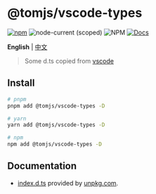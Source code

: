 # @tomjs/vscode-types

[![npm](https://img.shields.io/npm/v/@tomjs/vscode-types)](https://www.npmjs.com/package/@tomjs/vscode-types) ![node-current (scoped)](https://img.shields.io/node/v/@tomjs/vscode-types) ![NPM](https://img.shields.io/npm/l/@tomjs/vscode-types) [![Docs](https://img.shields.io/badge/API-unpkg-orange)](https://www.unpkg.com/browse/@tomjs/vscode-types/dist/index.d.ts)

**English** | [中文](./README.zh_CN.md)

> Some d.ts copied from [vscode](https://github.com/microsoft/vscode)

## Install

```bash
# pnpm
pnpm add @tomjs/vscode-types -D

# yarn
yarn add @tomjs/vscode-types -D

# npm
npm add @tomjs/vscode-types -D
```

## Documentation

- [index.d.ts](https://www.unpkg.com/browse/@tomjs/vscode-types/dist/index.d.ts) provided by [unpkg.com](https://www.unpkg.com).
